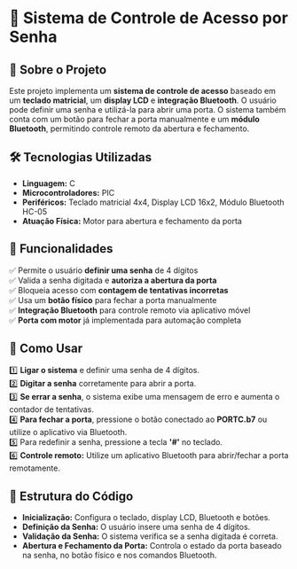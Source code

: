 # 🔐 Sistema de Controle de Acesso por Senha

## 📌 Sobre o Projeto
Este projeto implementa um **sistema de controle de acesso** baseado em um **teclado matricial**, um **display LCD** e **integração Bluetooth**. O usuário pode definir uma senha e utilizá-la para abrir uma porta. O sistema também conta com um botão para fechar a porta manualmente e um **módulo Bluetooth**, permitindo controle remoto da abertura e fechamento.

## 🛠 Tecnologias Utilizadas
- **Linguagem:** C
- **Microcontroladores:** PIC
- **Periféricos:** Teclado matricial 4x4, Display LCD 16x2, Módulo Bluetooth HC-05
- **Atuação Física:** Motor para abertura e fechamento da porta

## 🔧 Funcionalidades
✅ Permite o usuário **definir uma senha** de 4 dígitos  
✅ Valida a senha digitada e **autoriza a abertura da porta**  
✅ Bloqueia acesso com **contagem de tentativas incorretas**  
✅ Usa um **botão físico** para fechar a porta manualmente  
✅ **Integração Bluetooth** para controle remoto via aplicativo móvel  
✅ **Porta com motor** já implementada para automação completa  


## 📜 Como Usar
1️⃣ **Ligar o sistema** e definir uma senha de 4 dígitos.  
2️⃣ **Digitar a senha** corretamente para abrir a porta.  
3️⃣ **Se errar a senha**, o sistema exibe uma mensagem de erro e aumenta o contador de tentativas.  
4️⃣ **Para fechar a porta**, pressione o botão conectado ao **PORTC.b7** ou utilize o aplicativo via Bluetooth.  
5️⃣ Para redefinir a senha, pressione a tecla **'#'** no teclado.  
6️⃣ **Controle remoto:** Utilize um aplicativo Bluetooth para abrir/fechar a porta remotamente.

## 📁 Estrutura do Código
- **Inicialização:** Configura o teclado, display LCD, Bluetooth e botões.
- **Definição da Senha:** O usuário insere uma senha de 4 dígitos.
- **Validação da Senha:** O sistema verifica se a senha digitada é correta.
- **Abertura e Fechamento da Porta:** Controla o estado da porta baseado na senha, no botão físico e nos comandos Bluetooth.
